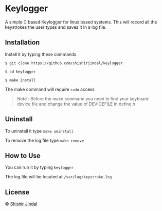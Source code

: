 # Keylogger

A simple C based Keylogger for linux based systems. This will record all the keystrokes the user types and saves it in a log file.

## Installation

Install it by typing these commands

`$ git clone https://github.com/shishirjindal/keylogger`

`$ cd keylogger`

`$ make install`

The make command will require `sudo` access

> Note : Before the make command you need to find your keyboard device file and change the value of DEVICEFILE in define.h

## Uninstall

To uninstall it type `make uninstall`

To remove the log file type `make remove`

## How to Use

You can run it by typing `keylogger`

The log file will be located at `/var/log/keystroke.log`

## License

© [Shishir Jindal](https://github.com/shishirjindal)
